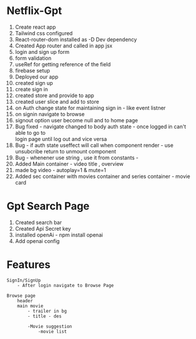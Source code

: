
# Netflix-Gpt


1. Create react app
2. Tailwind css configured
3. React-router-dom installed as -D Dev dependency
4. Created App router  and called in app jsx
5. login and sign up form
6. form validation
7. useRef for getting reference of the field
8. firebase setup
9. Deployed our app
10. created sign up 
11. create sign in 
12. created store and provide to app
13. created user slice and add to store
14. on Auth change  state for maintaining sign in - like event listner
15. on signin navigate to browse
16. signout option user become null and to home page
17. Bug fixed - navigate changed to body auth state - once logged in can't able to go to  
    login page until log out and vice versa 
18. Bug - if auth state useffect will call when component render - use unsubcribe return   to unmount component
19. Bug - whenener use string , use it from constants - 
20. Added Main container - video title , overview
21. made bg video - autoplay=1 & mute=1 
22. Added sec container with movies container and series container - movie card

# Gpt Search Page

1. Created search bar 
2. Created Api Secret key
3. installed openAi - npm install openai
4. Add openai config 






# Features

    SignIn/SignUp
        - After login navigate to Browse Page

    Browse page
        header
        main movie
            - trailer in bg
            - title - des
            
            -Movie suggestion
                -movie list



 
